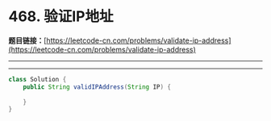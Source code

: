 # 468. 验证IP地址

**题目链接：**[https://leetcode-cn.com/problems/validate-ip-address](https://leetcode-cn.com/problems/validate-ip-address)

---

<Cards card="leetcode_468_validate-ip-address"></Cards>

---

```java
class Solution {
    public String validIPAddress(String IP) {
        
    }
}
```